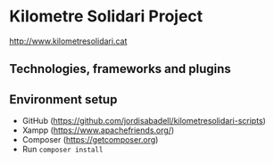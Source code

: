 # Kilometre Solidari Project
http://www.kilometresolidari.cat

## Technologies, frameworks and plugins

## Environment setup
- GitHub (https://github.com/jordisabadell/kilometresolidari-scripts)
- Xampp (https://www.apachefriends.org/)
- Composer (https://getcomposer.org)
- Run `composer install`